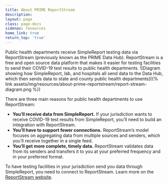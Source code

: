 ```yaml
---
title: About PRIME ReportStream
description:
layout: page
class: page-docs
sidenav: resources
home_link: true
return_top: 'true'
---
```


Public health departments receive SimpleReport testing data via ReportStream (previously known as the PRIME Data Hub). ReportStream is a free and open source data platform that makes it easier for testing facilities to send their COVID-19 test results to public health departments.
![Diagram showing how SimpleReport, lab, and hospitals all send data to the Data Hub, which then sends data to state and county public health departments]({% link assets/img/resources/about-prime-reportstream/report-stream-diagram.png %})

There are three main reasons for public health departments to use ReportStream:
- **You’ll receive data from SimpleReport.** If your jurisdiction wants to receive COVID-19 test results from SimpleReport, you’ll need to build an integration with ReportStream.
- **You’ll have to support fewer connections.** ReportStream’s model focuses on aggregating data from multiple sources and senders, which you’ll receive together in a single feed.
- **You’ll get more complete, timely data.** ReportStream validates data from its senders and transfers it to you at your preferred frequency and in your preferred format.

To have testing facilities in your jurisdiction send you data through SimpleReport, you need to connect to ReportStream. Learn more on the [ReportStream website](https://reportstream.cdc.gov/).
